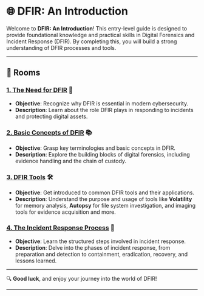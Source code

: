 # 🌐 DFIR: An Introduction
Welcome to **DFIR: An Introduction**! This entry-level guide is designed to provide foundational knowledge and practical skills in Digital Forensics and Incident Response (DFIR). By completing this, you will build a strong understanding of DFIR processes and tools.

---

## 📝 Rooms

### [1. The Need for DFIR](https://github.com/Deeptig9138/DFIR-An-Introduction/tree/main/1.%20The%20Need%20for%20DFIR) 🔎
- **Objective**: Recognize why DFIR is essential in modern cybersecurity.
- **Description**: Learn about the role DFIR plays in responding to incidents and protecting digital assets.

### [2. Basic Concepts of DFIR](https://github.com/Deeptig9138/DFIR-An-Introduction/tree/main/2.%20Basic%20Concepts%20of%20DFIR) 📚
- **Objective**: Grasp key terminologies and basic concepts in DFIR.
- **Description**: Explore the building blocks of digital forensics, including evidence handling and the chain of custody.

### [3. DFIR Tools](https://github.com/Deeptig9138/DFIR-An-Introduction/tree/main/3.%20DFIR%20Tools) 🛠️
- **Objective**: Get introduced to common DFIR tools and their applications.
- **Description**: Understand the purpose and usage of tools like **Volatility** for memory analysis, **Autopsy** for file system investigation, and imaging tools for evidence acquisition and more.

### [4. The Incident Response Process](https://github.com/Deeptig9138/DFIR-An-Introduction/tree/main/4.%20The%20Incident%20Response%20Process) 🚨
- **Objective**: Learn the structured steps involved in incident response.
- **Description**: Delve into the phases of incident response, from preparation and detection to containment, eradication, recovery, and lessons learned.

---

🔍 **Good luck**, and enjoy your journey into the world of DFIR!

---

